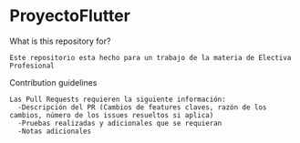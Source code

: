# ProyectoFlutter
What is this repository for?

    Este repositorio esta hecho para un trabajo de la materia de Electiva Profesional

Contribution guidelines

    Las Pull Requests requieren la siguiente información:
      -Descripción del PR (Cambios de features claves, razón de los cambios, número de los issues resueltos si aplica)
      -Pruebas realizadas y adicionales que se requieran
      -Notas adicionales
